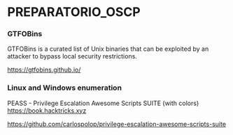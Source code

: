 # PREPARATORIO_OSCP

### GTFOBins

GTFOBins is a curated list of Unix binaries that can be exploited by an attacker to bypass local security restrictions.

https://gtfobins.github.io/

### Linux and Windows enumeration

PEASS - Privilege Escalation Awesome Scripts SUITE (with colors) https://book.hacktricks.xyz

https://github.com/carlospolop/privilege-escalation-awesome-scripts-suite
